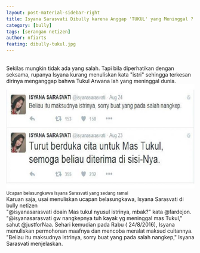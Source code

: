 ```yaml
---
layout: post-material-sidebar-right
title: Isyana Sarasvati Dibully karena Anggap 'TUKUL' yang Meninggal ?
category: [bully]
tags: [serangan netizen]
author: nfiarts
featimg: dibully-tukul.jpg
---
```


<div id="body>
ISYANATION.tk-Selasa, 23 Agustus. Isyana Sarasvati memberikan ucapan belasungkawa yang mungkin membuat netizen <i>ngamok</i>. Isyana Sarasvati mengirim <i>tweet</i> di akun twitter nya yang berisi<br/>
<blackquotes>"Turut berduka cita untuk Mas Tukul, semoga beliau diterima di sisi-Nya," tulis Isyana Sarasvati.</blackquotes><br/>
Sekilas mungkin tidak ada yang salah. Tapi bila diperhatikan dengan seksama, rupanya Isyana kurang menuliskan kata "istri" sehingga terkesan dirinya menganggap bahwa Tukul Arwana lah yang meninggal dunia.<br/>
<img src="/media/compressed/dibully-tukul-2.jpg"/><br/>
<small>Ucapan belasungkawa Isyana Sarasvati yang sedang ramai</small><br/>
Karuan saja, usai menuliskan ucapan belasungkawa, Isyana Sarasvati di bully netizen<br/>
<blackquotes>"@isyanasarasvati doain Mas tukul nyusul istrinya, mbak?" kata @fardejon.<br/>
"@isyanasarasvati gw nangkepnya tuh kayak yg meninggal mas Tukul," sahut @justforNaa.
</blackquotes>
Sehari kemudian pada Rabu ( 24/8/2016), Isyana menuliskan permohonan maafnya dan mencoba meralat maksud cuitannya. "Beliau itu maksudnya istrinya, sorry buat yang pada salah nangkep," Isyana Sarasvati menjelaskan.